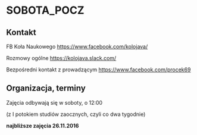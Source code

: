 # SOBOTA_POCZ

## Kontakt

FB Koła Naukowego https://www.facebook.com/kolojava/

Rozmowy ogólne https://kolojava.slack.com/

Bezpośredni kontakt z prowadzącym https://www.facebook.com/procek69

## Organizacja, terminy

Zajęcia odbywają się w soboty, o 12:00

(z I potokiem studiów zaocznych, czyli co dwa tygodnie)

**najbliższe zajęcia 26.11.2016**
